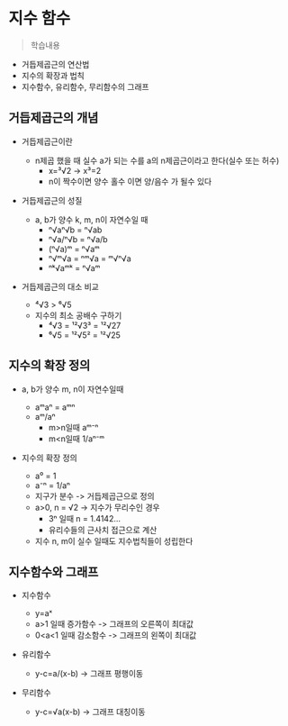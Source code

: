 # 지수 함수
> 학습내용
- 거듭제곱근의 연산법
- 지수의 확장과 법칙
- 지수함수, 유리함수, 무리함수의 그래프

## 거듭제곱근의 개념
- 거듭제곱근이란
    - n제곱 했을 때 실수 a가 되는 수를 a의 n제곱근이라고 한다(실수 또는 허수)
        - x=³√2 -> x³=2
        - n이 짝수이면 양수 홀수 이면 양/음수 가 될수 있다
    
- 거듭제곱근의 성질
    - a, b가 양수 k, m, n이 자연수일 때
        - ⁿ√aⁿ√b = ⁿ√ab     
        - ⁿ√a/ⁿ√b = ⁿ√a/b
        - (ⁿ√a)ᵐ = ⁿ√aᵐ
        - ⁿ√ᵐ√a = ⁿᵐ√a = ᵐ√ⁿ√a
        - ⁿᵏ√aᵐᵏ = ⁿ√aᵐ

- 거듭제곱근의 대소 비교
    - ⁴√3 > ⁶√5 
    - 지수의 최소 공배수 구하기 
        - ⁴√3 = ¹²√3³ = ¹²√27
        - ⁶√5 = ¹²√5² = ¹²√25

## 지수의 확장 정의
- a, b가 양수 m, n이 자연수일때
    - aᵐaⁿ = aᵐⁿ
    - aᵐ/aⁿ
        - m>n일때 aᵐ⁻ⁿ
        - m<n일때  1/aⁿ⁻ᵐ
    
- 지수의 확장 정의
    - a⁰ = 1
    - a⁻ⁿ = 1/aⁿ
    - 지구가 분수 ->  거듭제곱근으로 정의
    - a>0, n = √2 -> 지수가 무리수인 경우
        - 3ⁿ 일때 n = 1.4142...
        - 유리수들의 근사치 접근으로 계산
    - 지수 n, m이 실수 일때도 지수법칙들이 성립한다
    
## 지수함수와 그래프
- 지수함수 
    - y=aˣ 
    - a>1 일때 증가함수 -> 그래프의 오른쪽이 최대값 
    - 0<a<1 일때 감소함수 -> 그래프의 왼쪽이 최대값

- 유리함수
    - y-c=a/(x-b) -> 그래프 평행이동

- 무리함수
    - y-c=√a(x-b) -> 그래프 대칭이동
     